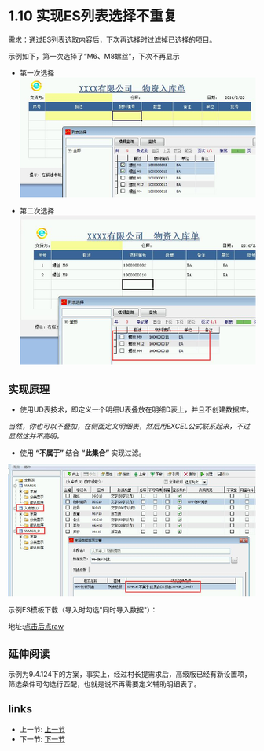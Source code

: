 # 1.10 实现ES列表选择不重复
需求：通过ES列表选取内容后，下次再选择时过滤掉已选择的项目。

示例如下，第一次选择了“M6、M8螺丝”，下次不再显示

* 第一次选择  
![](/images/1.10.1.jpg) 
 
* 第二次选择  
![](/images/1.10.2.jpg)
 
## 实现原理   
* 使用UD表技术，即定义一个明细U表叠放在明细D表上，并且不创建数据库。

*当然，你也可以不叠加，在侧面定义明细表，然后用EXCEL公式联系起来，不过显然这并不高明。*

* 使用 **“不属于”** 结合 **“此集合”** 实现过滤。 
 
![](/images/1.10.3.jpg) 

示例ES模板下载（导入时勾选"同时导入数据"）：

地址:[点击后点raw](/files/1.10.rar)

## 延伸阅读
示例为9.4.124下的方案，事实上，经过村长提需求后，高级版已经有新设置项，筛选条件可勾选行匹配，也就是说不再需要定义辅助明细表了。

## links
  * 上一节: [上一节](<01.9.md>)
  * 下一节: [下一节](<02.0.md>)
